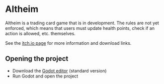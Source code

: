 # Altheim

Altheim is a trading card game that is in development. The rules are not yet enforced, which means that users must update health points, check if an action is allowed, etc. themselves.

See the [itch.io page](https://altheim.itch.io/altheim) for more information and download links.

## Opening the project

- Download the [Godot editor](https://godotengine.org/download) (standard version)
- Run Godot and open the project

